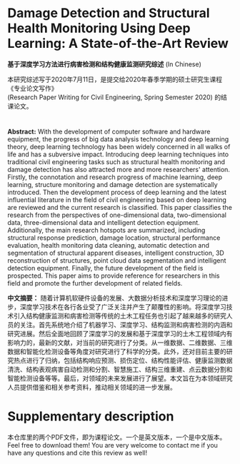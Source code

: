 # Damage Detection and Structural Health Monitoring Using Deep Learning: A State-of-the-Art Review  
**基于深度学习方法进行病害检测和结构健康监测研究综述** (In Chinese)

本研究综述写于2020年7月11日，是提交给2020年春季学期的硕士研究生课程《专业论文写作》  
(Research Paper Writing for Civil Engineering, Spring Semester 2020) 的结课论文。
#
**Abstract:** With the development of computer software and hardware equipment, the progress of big data analysis technology and deep learning theory, deep learning technology has been widely concerned in all walks of life and has a subversive impact. Introducing deep learning techniques into traditional civil engineering tasks such as structural health monitoring and damage detection has also attracted more and more researchers' attention. Firstly, the connotation and research progress of machine learning, deep learning, structure monitoring and damage detection are systematically introduced. Then the development process of deep learning and the latest influential literature in the field of civil engineering based on deep learning are reviewed and the current research is classified. This paper classifies the research from the perspectives of one-dimensional data, two-dimensional data, three-dimensional data and intelligent detection equipment. Additionally, the main research hotspots are summarized, including structural response prediction, damage location, structural performance evaluation, health monitoring data cleaning, automatic detection and segmentation of structural apparent diseases, intelligent construction, 3D reconstruction of structures, point cloud data segmentation and intelligent detection equipment. Finally, the future development of the field is prospected. This paper aims to provide reference for researchers in this field and promote the further development of related fields.

**中文摘要：** 随着计算机软硬件设备的发展、大数据分析技术和深度学习理论的进步，深度学习技术在各行各业受了广泛关注并产生了颠覆性的影响。将深度学习技术引入结构健康监测和病害检测等传统的土木工程任务也引起了越来越多的研究人员的关注。首先系统地介绍了机器学习、深度学习、结构监测和病害检测的内涵和研究进展。然后全面地回顾了深度学习的发展和基于深度学习的土木工程领域内有影响力的，最新的文献，对当前的研究进行了分类。从一维数据、二维数据、三维数据和智能化检测设备等角度对研究进行了科学的分类。此外，还对目前主要的研究热点进行了归纳，包括结构响应预测、损伤定位、结构性能评估、健康监测数据清洗、结构表观病害自动检测和分割、智慧施工、结构三维重建、点云数据分割和智能检测设备等等。最后，对领域的未来发展进行了展望。本文旨在为本领域研究人员提供借鉴和相关参考资料，推动相关领域的进一步发展。

# Supplementary description
本仓库里的两个PDF文件，即为课程论文。一个是英文版本，一个是中文版本。  
Feel free to download them!
You are very welcome to contact me if you have any questions and cite this review as well!

# 


